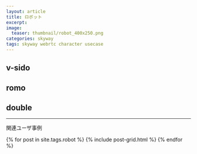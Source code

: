 ```yaml
---
layout: article
title: ロボット
excerpt: 
image:
  teaser: thumbnail/robot_400x250.png
categories: skyway
tags: skyway webrtc character usecase
---
```



## v-sido

## romo

## double

<hr>

関連ユーザ事例

<div class="tiles">
{% for post in site.tags.robot %}
  {% include post-grid.html %}
{% endfor %}
</div><!-- /.tiles -->